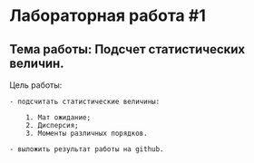 # Лабораторная работа #1
## Тема работы: Подсчет статистических величин. 

Цель работы:

	- подсчитать статистические величины:

		1. Мат ожидание;
		2. Дисперсия;
		3. Моменты различных порядков.

	- выложить результат работы на github.